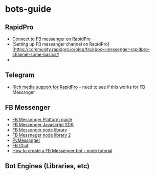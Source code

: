 # bots-guide

## RapidPro
* [Connect to FB messanger on RapidPro](http://blog.textit.in/feature-update-reach-your-contacts-via-facebook-messenger)
* [Setting up FB messanger channel on RapidPro][https://community.rapidpro.io/blog/facebook-messenger-rapidpro-channel-some-basics/)
* 

## Telegram
* [Rich media support for RapidPro](http://blog.textit.in/feature-update-collect-media-via-twilio-telegram) - need to see if this works for FB Messanger

## FB Messenger
* [FB Messenger Platform guide](https://developers.facebook.com/docs/messenger-platform)
* [FB Messenger Javascript SDK](https://developers.facebook.com/docs/javascript/quickstart)
* [FB Messenger node library](https://www.npmjs.com/package/fb-messenger)
* [FB Messneger node library 2](https://github.com/DiegoRBaquero/node-fb-messenger)
* [PyMessanger](https://github.com/davidchua/pymessenger)
* [FB Chat](https://pypi.python.org/pypi/fbchat/)
* [How to create a FB Messenger bot - node tutorial](https://sumwu.me/blog/page/9/how-to-create-a-facebook-messenger-bot/)

## Bot Engines (Libraries, etc)



